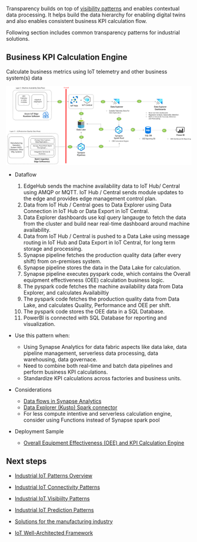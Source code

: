 Transparency builds on top of [visibility patterns](./iiot-patterns-visibility-patterns.yml) and enables contextual data processing. It helps build the data hierarchy for enabling digital twins and also enables consistent business KPI calculation flow.

Following section includes common transparency patterns for industrial solutions. 

## Business KPI Calculation Engine

Calculate business metrics using IoT telemetry and other business system(s) data

![Calculate Overall Equipment Effectiveness using Synapse and Data Explorer](images/oee.png)

- Dataflow
    1. EdgeHub sends the machine availability data to IoT Hub/ Central using AMQP or MQTT. IoT Hub / Central sends module updates to the edge and provides edge management control plan.
    1. Data from IoT Hub / Central goes to Data Explorer using Data Connection in IoT Hub or Data Export in IoT Central.
    1. Data Explorer dashboards use kql query langauge to fetch the data from the cluster and build near real-time dashboard around machine availability.
    1. Data from IoT Hub / Central is pushed to a Data Lake using message routing in IoT Hub and Data Export in IoT Central, for long term storage and processing.
    1. Synapse pipeline fetches the production quality data (after every shift) from on-premises system.
    1. Synapse pipeline stores the data in the Data Lake for calculation.
    1. Synapse pipeline executes pyspark code, which contains the Overall equipment effectiveness (OEE) calculation business logic.
    1. The pyspark code fetches the machine availability data from Data Explorer, and calculates Availabiltiy
    1. The pyspark code fetches the production quality data from Data Lake, and calculates Quality, Performance and OEE per shift.
    1. The pyspark code stores the OEE data in a SQL Database.
    1. PowerBI is connected with SQL Database for reporting and visualization.

- Use this pattern when:
    - Using Synapse Analytics for data fabric aspects like data lake, data pipeline management, serverless data processing, data warehousing, data governace. 
    - Need to combine both real-time and batch data pipelines and perform business KPI calculations.
    - Standardize KPI calculations across factories and business units.
    
- Considerations
    - [Data flows in Synapse Analytics](/azure/synapse-analytics/concepts-data-flow-overview)
    - [Data Explorer (Kusto) Spark connector](/azure/synapse-analytics/quickstart-connect-azure-data-explorer)
    - For less compute intentive and serverless calculation engine, consider using Functions instead of Synapse spark pool 
    
- Deployment Sample
    - [Overall Equipment Effectiveness (OEE) and KPI Calculation Engine](https://github.com/Azure-Samples/industrial-iot-patterns/tree/main/3_OEECalculationEngine)


## Next steps

- [Industrial IoT Patterns Overview](./iiot-patterns-overview.md)

- [Industrial IoT Connectivity Patterns](./iiot-connectivity-patterns.md)

- [Industrial IoT Visibiilty Patterns](./iiot-visibility-patterns.md)

- [Industrial IoT Prediction Patterns](./iiot-prediction-patterns.md)

- [Solutions for the manufacturing industry](/azure/architecture/industries/manufacturing)

- [IoT Well-Architected Framework](/azure/architecture/framework/iot/iot-overview)